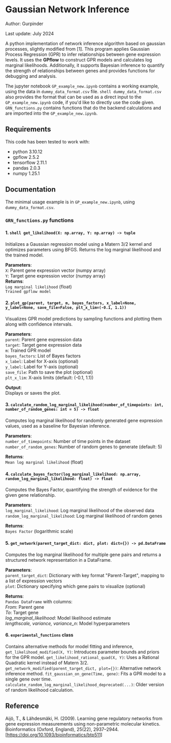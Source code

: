 # Gaussian Network Inference
Author: Gurpinder

Last update: July 2024

A python implementation of network inference algorithm based on gaussian processes, slightly modified from [1]. This program applies Gaussian Process Regression (GPR) to infer relationships between gene expression levels. It uses the **GPflow** to construct GPR models and calculates log marginal likelihoods. Additionally, it supports Bayesian inference to quantify the strength of relationships between genes and provides functions for debugging and analysis.

The jupyter notebook ```GP_example_new.ipynb``` contains a working example, using the data in ```dummy_data_format.csv``` file. ```shell dummy_data_format.csv``` also provides the format that can be used as a direct input to the ```GP_example_new.ipynb``` code, if you'd like to directly use the code given. ```GRN_functions.py``` contains functions that do the backend calculations and are imported into the ```GP_example_new.ipynb```.

## Requirements

This code has been tested to work with:
- python 3.10.12
- gpflow 2.5.2
- tensorflow 2.11.1
- pandas 2.0.3
- numpy 1.25.1

## Documentation

The minimal usage example is in ```GP_example_new.ipynb```, using ```dummy_data_format.csv```.

### ```GRN_functions.py``` functions

#### 1. ```shell get_likelihood(X: np.array, Y: np.array) -> tuple```
  Initializes a Gaussian regression model using a Matern 3/2 kernel and optimizes parameters using BFGS. Returns the log marginal likelihood and the trained model.

  **Parameters**:\
  ```X```: Parent gene expression vector (numpy array)\
  ```Y```: Target gene expression vector (numpy array)\
  **Returns**:\
  ```Log marginal likelihood``` (float)\
  ```Trained gpflow model```

#### 2. ```plot_gp(parent, target, m, bayes_factors, x_label=None, y_label=None, save_file=False, plt_x_lim=(-0.1, 1.1))```

  Visualizes GPR model predictions by sampling functions and plotting them along with confidence intervals.
  
  **Parameters**:\
  ```parent```: Parent gene expression data\
  ```target```: Target gene expression data\
  ```m```: Trained GPR model\
  ```bayes_factors```: List of Bayes factors\
  ```x_label```: Label for X-axis (optional)\
  ```y_label```: Label for Y-axis (optional)\
  ```save_file```: Path to save the plot (optional)\
  ```plt_x_lim```: X-axis limits (default: (-0.1, 1.1))
  
  **Output**:\
  Displays or saves the plot.


#### 3. ```calculate_random_log_marginal_likelihood(number_of_timepoints: int, number_of_random_genes: int = 5) -> float```

Computes log marginal likelihood for randomly generated gene expression values, used as a baseline for Bayesian inference.

**Parameters**:\
```number_of_timepoints```: Number of time points in the dataset\
```number_of_random_genes```: Number of random genes to generate (default: 5)

**Returns**:\
```Mean log marginal likelihood``` (float)


#### 4. ```calculate_bayes_factor(log_marginal_likelihood: np.array, random_log_marginal_likelihood: float) -> float```

Computes the Bayes Factor, quantifying the strength of evidence for the given gene relationship.

**Parameters**:\
```log_marginal_likelihood```: Log marginal likelihood of the observed data\
```random_log_marginal_likelihood```: Log marginal likelihood of random genes

**Returns**:\
```Bayes Factor``` (logarithmic scale)

#### 5. ```get_network(parent_target_dict: dict, plot: dict={}) -> pd.DataFrame```

Computes the log marginal likelihood for multiple gene pairs and returns a structured network representation in a DataFrame.

**Parameters**:\
```parent_target_dict```: Dictionary with key format "Parent-Target", mapping to a list of expression vectors\
```plot```: Dictionary specifying which gene pairs to visualize (optional)

**Returns**:\
```Pandas DataFrame``` with columns:\
*From*: Parent gene\
*To*: Target gene\
*log_marginal_likelihood*: Model likelihood estimate\
*lengthscale, variance, variance_n*: Model hyperparameters

#### 6. ```experimental_functions``` class

Contains alternative methods for model fitting and inference,\
```get_likelihood_modified(X, Y)```: Introduces parameter bounds and priors for the GPR model.
```get_likelihood_rational_quad(X, Y)```: Uses a Rational Quadratic kernel instead of Matern 3/2.
```get_network_modified(parent_target_dict, plot={})```: Alternative network inference method.
```fit_gaussian_on_gene(Time, gene)```: Fits a GPR model to a single gene over time.
```calculate_random_log_marginal_likelihood_deprecated(...)```: Older version of random likelihood calculation.


## Reference
Aijö, T., & Lähdesmäki, H. (2009). Learning gene regulatory networks from gene expression measurements using non-parametric molecular kinetics.\
Bioinformatics (Oxford, England), 25(22), 2937–2944. [https://doi.org/10.1093/bioinformatics/btp511]




